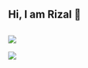 ## Hi, I am Rizal 👋
![](https://github-readme-streak-stats.herokuapp.com/?user=rfauzi44&theme=default&hide_border=false)<br/>
---
[![](https://visitcount.itsvg.in/api?id=rfauzi44&label=Profile%20Views&pretty=false)](https://visitcount.itsvg.in)
